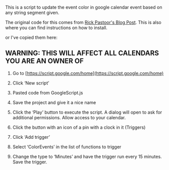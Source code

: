 This is a script to update the event color in google calendar event based on any string segment given.


The original code for this comes from [Rick Pastoor's Blog Post](https://rickpastoor.com/2019/05/30/google-calendar-color-coder.html). This is also where you can find instructions on how to install.


or I've copied them here:

## WARNING: THIS WILL AFFECT ALL CALENDARS YOU ARE AN OWNER OF

1. Go to [https://script.google.com/home](https://script.google.com/home)

2. Click ‘New script’

3. Pasted code from GoogleScript.js

4. Save the project and give it a nice name

5. Click the ‘Play’ button to execute the script. A dialog will open to ask for additional permissions. Allow access to your calendar.

6. Click the button with an icon of a pin with a clock in it (Triggers)

7. Click ‘Add trigger’

8. Select ‘ColorEvents’ in the list of functions to trigger

9. Change the type to ‘Minutes’ and have the trigger run every 15 minutes. Save the trigger.
